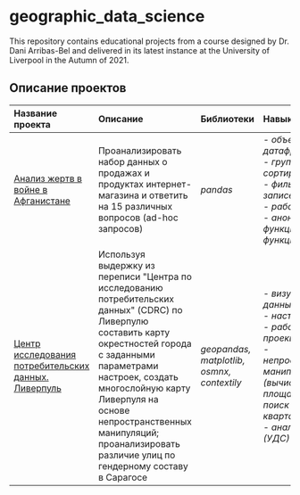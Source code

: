 # geographic_data_science
This repository contains educational projects from a course designed by Dr. Dani Arribas-Bel and delivered in its latest instance at the University of Liverpool in the Autumn of 2021.

## Описание проектов

| Название проекта | Описание | Библиотеки | Навыки |
| :---------------------- | :---------------------- | :---------------------- | :---------------------- 
| [Анализ жертв в войне в Афганистане]() | Проанализировать набор данных о продажах и продуктах интернет-магазина и ответить на 15 различных вопросов (ad-hoc запросов) | *pandas* | *- объединение датафреймов, <br />- группировка и сортировка данных, <br />- фильтрация записей, <br />- работа с датами, <br />- анонимная функция (lambda-функция)* |
| [Центр исследования потребительских данных. Ливерпуль]() | Используя выдержку из переписи "Центра по исследованию потребительских данных" (CDRC) по Ливерпулю составить карту окрестностей города с заданными параметрами настроек, создать многослойную карту Ливерпуля на основе непространственных манипуляций; проанализировать различие улиц по гендерному составу в Сарагосе | *geopandas, matplotlib, osmnx, contextily* | *- визуализация данных, <br />- настройка карты, <br />- работа с проекциями, <br />- непространственные манипуляции (вычисление площади кварталов, поиск наименьших кварталов и т.п.), <br />- анализ данных (УДС)* |
